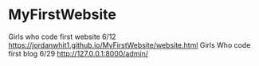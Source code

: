 # MyFirstWebsite
Girls who code first website 6/12
https://jordanwhit1.github.io/MyFirstWebsite/website.html
Girls Who code first blog 6/29
http://127.0.0.1:8000/admin/

